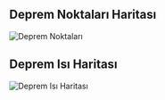 ## Deprem Noktaları Haritası
![Deprem Noktaları](https://github.com/user-attachments/assets/9cf23a92-6cec-4253-8f95-77ea67eeb454)

## Deprem Isı Haritası
![Deprem Isı Haritası](https://github.com/user-attachments/assets/0a39bfcf-00c8-4295-ae87-f28fbb0da650)

